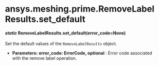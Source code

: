 # ansys.meshing.prime.RemoveLabelResults.set_default



#### *static* RemoveLabelResults.set_default(error_code=None)

Set the default values of the `RemoveLabelResults` object.

* **Parameters:**
  **error_code: ErrorCode, optional**
  : Error code associated with the remove label operation.

<!-- !! processed by numpydoc !! -->
